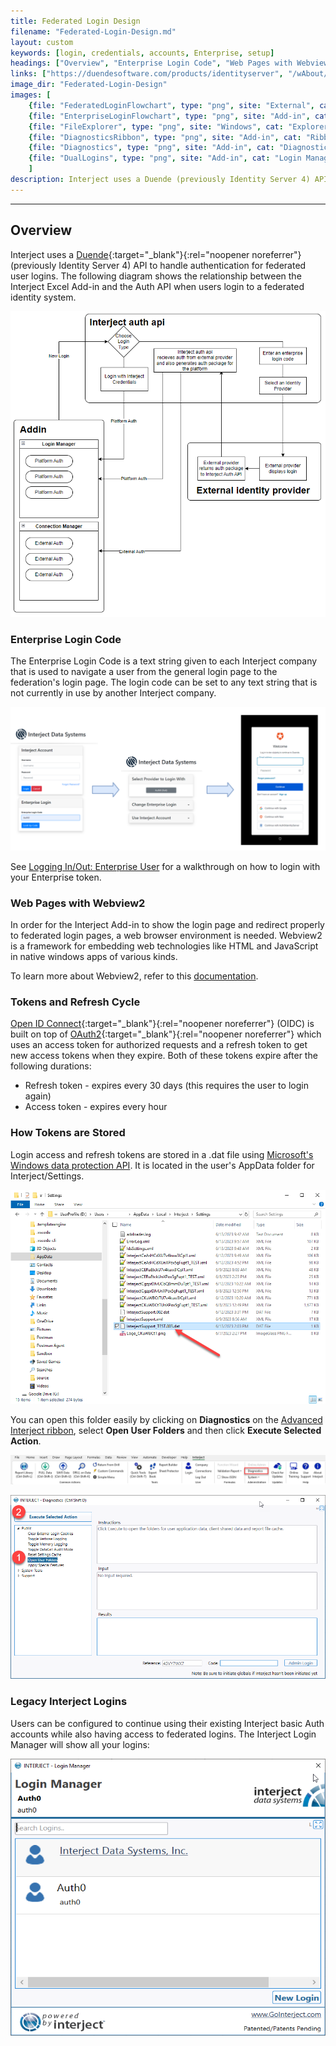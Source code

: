 ```yaml
---
title: Federated Login Design
filename: "Federated-Login-Design.md"
layout: custom
keywords: [login, credentials, accounts, Enterprise, setup]
headings: ["Overview", "Enterprise Login Code", "Web Pages with Webview2", "Tokens and Refresh Cycle", "How Tokens are Stored", "Legacy Interject Logins"]
links: ["https://duendesoftware.com/products/identityserver", "/wAbout/logging-in-enterprise.html", "https://learn.microsoft.com/en-us/microsoft-edge/webview2/", "https://openid.net/developers/how-connect-works/", "https://auth0.com/intro-to-iam/what-is-oauth-2", "https://learn.microsoft.com/en-us/dotnet/standard/security/how-to-use-data-protection", "/wGetStarted/INTERJECT-Ribbon-Menu-Items.html#advanced-menu-items"]
image_dir: "Federated-Login-Design"
images: [
	{file: "FederatedLoginFlowchart", type: "png", site: "External", cat: "Flow Chart", sub: "Login Process", report: "", ribbon: "", config: ""}, 
	{file: "EnterpriseLoginFlowchart", type: "png", site: "Add-in", cat: "Login", sub: "Federated Login", report: "", ribbon: "", config: ""}, 
	{file: "FileExplorer", type: "png", site: "Windows", cat: "Explorer", sub: "", report: "", ribbon: "", config: ""}, 
	{file: "DiagnosticsRibbon", type: "png", site: "Add-in", cat: "Ribbon", sub: "", report: "", ribbon: "Advanced", config: ""}, 
	{file: "Diagnostics", type: "png", site: "Add-in", cat: "Diagnostics", sub: "Open User Folders", report: "", ribbon: "", config: ""}, 
	{file: "DualLogins", type: "png", site: "Add-in", cat: "Login Manager", sub: "", report: "", ribbon: "", config: ""}
	]
description: Interject uses a Duende (previously Identity Server 4) API to handle authentication for federated user logins.
---
```

* * *

## Overview

Interject uses a [Duende](https://duendesoftware.com/products/identityserver){:target="_blank"}{:rel="noopener noreferrer"} (previously Identity Server 4) API to handle authentication for federated user logins. The following diagram shows the relationship between the Interject Excel Add-in and the Auth API when users login to a federated identity system.

![](/images/Federated-Login-Design/FederatedLoginFlowchart.png)
<br>

### Enterprise Login Code

The Enterprise Login Code is a text string given to each Interject company that is used to navigate a user from the general login page to the federation's login page. The login code can be set to any text string that is not currently in use by another Interject company.

![](/images/Federated-Login-Design/EnterpriseLoginFlowchart.png)
<br>

See [Logging In/Out: Enterprise User](/wAbout/logging-in-enterprise.html) for a walkthrough on how to login with your Enterprise token.

### Web Pages with Webview2

In order for the Interject Add-in to show the login page and redirect properly to federated login pages, a web browser environment is needed. Webview2 is a framework for embedding web technologies like HTML and JavaScript in native windows apps of various kinds. 

To learn more about Webview2, refer to this [documentation](https://learn.microsoft.com/en-us/microsoft-edge/webview2/).

### Tokens and Refresh Cycle

[Open ID Connect](https://openid.net/developers/how-connect-works/){:target="_blank"}{:rel="noopener noreferrer"} (OIDC) is built on top of [OAuth2](https://auth0.com/intro-to-iam/what-is-oauth-2){:target="_blank"}{:rel="noopener noreferrer"} which uses an access token for authorized requests and a refresh token to get new access tokens when they expire. Both of these tokens expire after the following durations:

* Refresh token - expires every 30 days (this requires the user to login again)
* Access token - expires every hour 

### How Tokens are Stored

Login access and refresh tokens are stored in a .dat file using [Microsoft's Windows data protection API](https://learn.microsoft.com/en-us/dotnet/standard/security/how-to-use-data-protection). It is located in the user's AppData folder for Interject/Settings.

![](/images/Federated-Login-Design/FileExplorer.png)
<br>

You can open this folder easily by clicking on **Diagnostics** on the [Advanced Interject ribbon](/wGetStarted/INTERJECT-Ribbon-Menu-Items.html#advanced-menu-items), select **Open User Folders** and then click **Execute Selected Action**.

![](/images/Federated-Login-Design/DiagnosticsRibbon.png)
<br>

![](/images/Federated-Login-Design/Diagnostics.png)
<br>

### Legacy Interject Logins

Users can be configured to continue using their existing Interject basic Auth accounts while also having access to federated logins. The Interject Login Manager will show all your logins:

![](/images/Federated-Login-Design/DualLogins.png)
<br>
